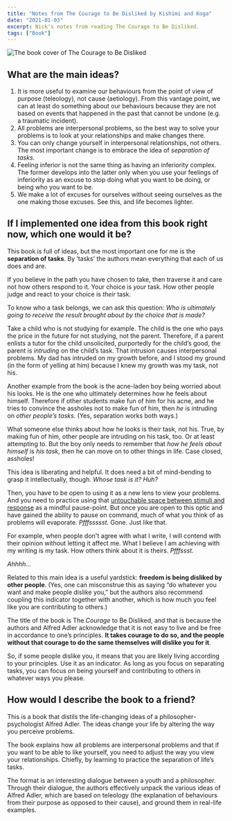 ```yaml
---
title: "Notes from The Courage to Be Disliked by Kishimi and Koga"
date: "2021-01-03"
excerpt: Nick's notes from reading The Courage to Be Disliked.
tags: ["Book"]
---
```


![The book cover of The Courage to Be Disliked](/images/the-courage-to-be-disliked-book-cover.jpg)

## What are the main ideas?

1. It is more useful to examine our behaviours from the point of view of purpose (teleology), not cause (aetiology). From this vantage point, we can at least do something about our behaviours because they are not based on events that happened in the past that cannot be undone (e.g. a traumatic incident).
2. All problems are interpersonal problems, so the best way to solve your problems is to look at your relationships and make changes there.
3. You can only change yourself in interpersonal relationships, not others. The most important change is to embrace the idea of *separation of tasks*.
4. Feeling inferior is not the same thing as having an inferiority complex. The former develops into the latter only when you use your feelings of inferiority as an excuse to stop doing what you want to be doing, or being who you want to be.
5. We make a lot of excuses for ourselves without seeing ourselves as the one making those excuses. See this, and life becomes lighter.

## If I implemented one idea from this book right now, which one would it be?

This book is full of ideas, but the most important one for me is the **separation of tasks**. By ‘tasks’ the authors mean everything that each of us does and are.

If you believe in the path you have chosen to take, then traverse it and care not how others respond to it. Your choice is *your* task. How other people judge and react to your choice is *their* task.

To know who a task belongs, we can ask this question: *Who is ultimately going to receive the result brought about by the choice that is made?*

Take a child who is not studying for example. The child is the one who pays the price in the future for not studying, not the parent. Therefore, if a parent enlists a tutor for the child unsolicited, purportedly for the child’s good, the parent is *intruding* on the child’s task. That intrusion causes interpersonal problems. My dad has intruded on my growth before, and I stood my ground (in the form of yelling at him) because I knew my growth was my task, not his.

Another example from the book is the acne-laden boy being worried about his looks. He is the one who ultimately determines how he feels about himself. Therefore if other students make fun of him for his acne, and he tries to convince the assholes not to make fun of him, then *he* is intruding on *other people’s tasks*. (Yes, separation works both ways.)

What someone else thinks about how he looks is their task, not his. True, by making fun of him, other people are intruding on his task, too. Or at least attempting to. But the boy only needs to remember that *how he feels about himself* is *his task*, then he can move on to other things in life. Case closed, assholes!

This idea is liberating and helpful. It does need a bit of mind-bending to grasp it intellectually, though. *Whose task is it? Huh?*

Then, you have to be open to using it as a new lens to view your problems. And you need to practice using that [untouchable space between stimuli and response](/2020-11-29-the-untouchable-space-between-stimulus-and-response/) as a mindful pause-point. But once you are open to this optic and have gained the ability to pause on command, much of what you think of as problems will evaporate. *Pfffssssst.* Gone. Just like that. 

For example, when people don't agree with what I write, I will contend with their opinion without letting it affect me. What I believe I am achieving with my writing is my task. How others think about it is theirs. *Pfffssst.* 

*Ahhhh...*

Related to this main idea is a useful yardstick: **freedom is being disliked by other people**. (Yes, one can misconstrue this as saying “do whatever you want and make people dislike you,” but the authors also recommend coupling this indicator together with another, which is how much you feel like you are contributing to others.)

The title of the book is The *Courage* to Be Disliked, and that is because the authors and Alfred Adler acknowledge that it is not easy to live and be free in accordance to one’s principles. **It takes courage to do so, and the people without that courage to do the same themselves will dislike you for it**.

So, if some people dislike you, it means that you are likely living according to your principles. Use it as an indicator. As long as you focus on separating tasks, you can focus on being yourself and contributing to others in whatever ways you please.

## How would I describe the book to a friend?

This is a book that distils the life-changing ideas of a philosopher-psychologist Alfred Adler. The ideas change your life by altering the way you perceive problems. 

The book explains how all problems are interpersonal problems and that if you want to be able to like yourself, you need to adjust the way you view your relationships. Chiefly, by learning to practice the separation of life’s tasks.

The format is an interesting dialogue between a youth and a philosopher. Through their dialogue, the authors effectively unpack the various ideas of Alfred Adler, which are based on teleology (the explanation of behaviours from their purpose as opposed to their cause), and ground them in real-life examples.